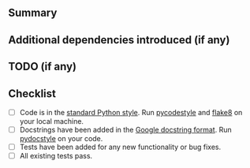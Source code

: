 <!---Edit the following according to your PR.-->

## Summary

<!---Include a summary of major changes in bullet points:
* Feature 1
* Feature 2
* Fix 1
* Fix 2
-->

## Additional dependencies introduced (if any)

<!---* List all new dependencies needed and justify why. Provide a justification why
that dependency is needed.-->

## TODO (if any)

<!---Work-in-progress pull requests are encouraged, but please put [WIP]
in the pull request title, and write something about what else needs 
to be done
* Feature 1 supports A, but not B.-->


## Checklist

<!---Before a pull request can be merged, the following items must be checked:-->

- [ ] Code is in the [standard Python style](https://www.python.org/dev/peps/pep-0008/). 
      Run [pycodestyle](https://pycodestyle.readthedocs.io/en/latest/) and [flake8](http://flake8.pycqa.org/en/latest/)
      on your local machine.
- [ ] Docstrings have been added in the [Google docstring format](https://sphinxcontrib-napoleon.readthedocs.io/en/latest/example_google.html).
      Run [pydocstyle](http://www.pydocstyle.org/en/2.1.1/index.html) on your code.
- [ ] Tests have been added for any new functionality or bug fixes.
- [ ] All existing tests pass.

<!---The CI system will run all the above checks. But it will be much more
efficient if you already fix most errors prior to submitting the PR.-->
